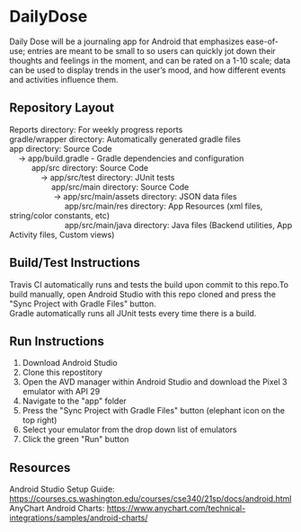 # DailyDose
Daily Dose will be a journaling app for Android that emphasizes ease-of-use; entries are meant to be small to so users can quickly jot down their thoughts and feelings in the moment, and can be rated on a 1-10 scale; data can be used to display trends in the user’s mood, and how different events and activities influence them.

## Repository Layout
Reports directory: For weekly progress reports<br>
gradle/wrapper directory: Automatically generated gradle files<br>
app directory: Source Code<br>
&nbsp;&nbsp;&nbsp;&nbsp;-> app/build.gradle - Gradle dependencies and configuration<br>
&nbsp;&nbsp;&nbsp;&nbsp;&nbsp;&nbsp;&nbsp;&nbsp;&nbsp;&nbsp;app/src directory: Source Code<br>
&nbsp;&nbsp;&nbsp;&nbsp;&nbsp;&nbsp;&nbsp;&nbsp;&nbsp;&nbsp;&nbsp;&nbsp;&nbsp;&nbsp;-> app/src/test directory: JUnit tests<br>
&nbsp;&nbsp;&nbsp;&nbsp;&nbsp;&nbsp;&nbsp;&nbsp;&nbsp;&nbsp;&nbsp;&nbsp;&nbsp;&nbsp;&nbsp;&nbsp;&nbsp;&nbsp;&nbsp;app/src/main directory: Source Code<br>
&nbsp;&nbsp;&nbsp;&nbsp;&nbsp;&nbsp;&nbsp;&nbsp;&nbsp;&nbsp;&nbsp;&nbsp;&nbsp;&nbsp;&nbsp;&nbsp;&nbsp;&nbsp;&nbsp;&nbsp;-> app/src/main/assets directory: JSON data files<br>
&nbsp;&nbsp;&nbsp;&nbsp;&nbsp;&nbsp;&nbsp;&nbsp;&nbsp;&nbsp;&nbsp;&nbsp;&nbsp;&nbsp;&nbsp;&nbsp;&nbsp;&nbsp;&nbsp;&nbsp;&nbsp;&nbsp;&nbsp;&nbsp;&nbsp;app/src/main/res directory: App Resources (xml files, string/color constants, etc)<br>
&nbsp;&nbsp;&nbsp;&nbsp;&nbsp;&nbsp;&nbsp;&nbsp;&nbsp;&nbsp;&nbsp;&nbsp;&nbsp;&nbsp;&nbsp;&nbsp;&nbsp;&nbsp;&nbsp;&nbsp;&nbsp;&nbsp;&nbsp;&nbsp;&nbsp;app/src/main/java directory: Java files (Backend utilities, App Activity files, Custom views)<br>
  

## Build/Test Instructions
Travis CI automatically runs and tests the build upon commit to this repo.To build manually, open Android Studio with this repo cloned and press the "Sync Project with Gradle Files" button.<br>
Gradle automatically runs all JUnit tests every time there is a build.

## Run Instructions
1. Download Android Studio<br>
2. Clone this repostitory<br>
3. Open the AVD manager within Android Studio and download the Pixel 3 emulator with API 29<br>
4. Navigate to the "app" folder<br>
5. Press the "Sync Project with Gradle Files" button (elephant icon on the top right)
6. Select your emulator from the drop down list of emulators
7. Click the green "Run" button


## Resources
Android Studio Setup Guide: https://courses.cs.washington.edu/courses/cse340/21sp/docs/android.html<br>
AnyChart Android Charts: https://www.anychart.com/technical-integrations/samples/android-charts/
